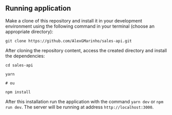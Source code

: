 ## Running application

Make a clone of this repository and install it in your development environment using the following command in your terminal (choose an appropriate directory):

```
git clone https://github.com/AlexGMarinho/sales-api.git
```

After cloning the repository content, access the created directory and install the dependencies:

```
cd sales-api

yarn

# ou

npm install
```

After this installation run the application with the command `yarn dev` or `npm run dev`. The server will be running at address `http://localhost:3000`.
